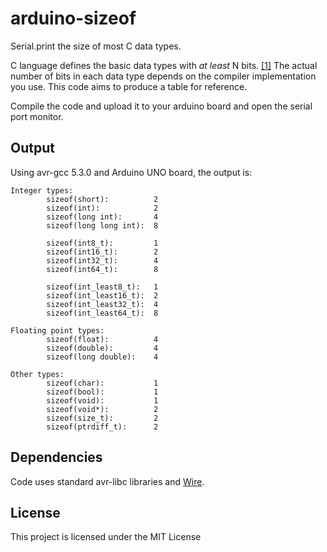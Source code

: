 # arduino-sizeof

Serial.print the size of most C data types.

C language defines the basic data types with *at least* N bits.
[\[1\]](https://en.wikipedia.org/wiki/C_data_types) The actual number of bits in
each data type depends on the compiler implementation you use. This code aims
to produce a table for reference.

Compile the code and upload it to your arduino board and open the serial port
monitor.


## Output

Using avr-gcc 5.3.0 and Arduino UNO board, the output is:

	Integer types:
	        sizeof(short):          2
	        sizeof(int):            2
	        sizeof(long int):       4
	        sizeof(long long int):  8
	
	        sizeof(int8_t):         1
	        sizeof(int16_t):        2
	        sizeof(int32_t):        4
	        sizeof(int64_t):        8
	
	        sizeof(int_least8_t):   1
	        sizeof(int_least16_t):  2
	        sizeof(int_least32_t):  4
	        sizeof(int_least64_t):  8
	
	Floating point types:
	        sizeof(float):          4
	        sizeof(double):         4
	        sizeof(long double):    4
	
	Other types:
	        sizeof(char):           1
	        sizeof(bool):           1
	        sizeof(void):           1
	        sizeof(void*):          2
	        sizeof(size_t):         2
	        sizeof(ptrdiff_t):      2

## Dependencies

Code uses standard avr-libc libraries and
[Wire](https://www.arduino.cc/en/Reference/Wire).


## License

This project is licensed under the MIT License
